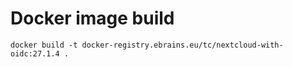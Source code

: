 # Docker image build


```shell
docker build -t docker-registry.ebrains.eu/tc/nextcloud-with-oidc:27.1.4 .
```